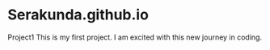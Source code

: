 # Serakunda.github.io
Project1
This is my first project. I am excited with this new journey in coding.
